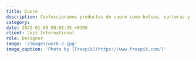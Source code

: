 ```yaml
---
title: Cuero
description: Confeccionamos productos de cuero como bolsos, carteras y pequeña marroquinería. Cada pieza está hecha a mano combinando pasión, diseño y funcionalidad.
category: 
date: 2022-01-09 08:01:35 +0300
client: Jazz International
role: Designer
image: '/images/work-2.jpg'
image_caption: 'Photo by [Freepik](https://www.freepik.com/)'
---
```


